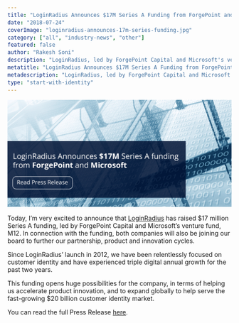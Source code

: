 ```yaml
---
title: "LoginRadius Announces $17M Series A Funding from ForgePoint and Microsoft"
date: "2018-07-24"
coverImage: "loginradius-announces-17m-series-funding.jpg"
category: ["all", "industry-news", "other"]
featured: false 
author: "Rakesh Soni" 
description: "LoginRadius, led by ForgePoint Capital and Microsoft's venture fund, M12, has raised $17 million in Series A funding. Both businesses will also join our board in conjunction with the funding to further our collaboration, product and innovation cycles."
metatitle: "LoginRadius Announces $17M Series A Funding from ForgePoint and Microsoft | LoginRadius"
metadescription: "LoginRadius, led by ForgePoint Capital and Microsoft's venture fund, M12, has raised $17 million in Series A funding."
type: "start-with-identity"
---
```



[![](funding-img.png)](https://www.loginradius.com/press/loginradius-announces-series-a-funding-from-forgepoint-and-microsoft-venture/)

Today, I’m very excited to announce that [LoginRadius](https://www.loginradius.com/) has raised $17 million Series A funding, led by ForgePoint Capital and Microsoft’s venture fund, M12. In connection with the funding, both companies will also be joining our board to further our partnership, product and innovation cycles.

Since LoginRadius’ launch in 2012, we have been relentlessly focused on customer identity and have experienced triple digital annual growth for the past two years.

This funding opens huge possibilities for the company, in terms of helping us accelerate product innovation, and to expand globally to help serve the fast-growing $20 billion customer identity market.

You can read the full Press Release [here](https://www.loginradius.com/press/loginradius-announces-series-a-funding-from-forgepoint-and-microsoft-venture/).

